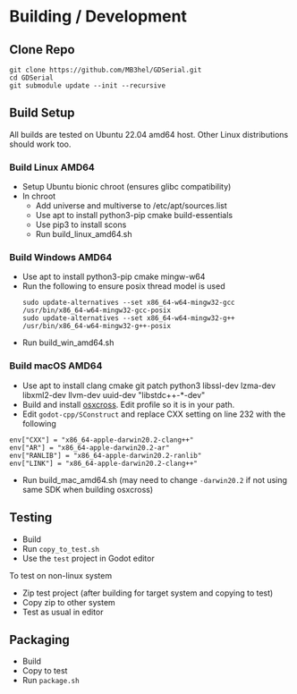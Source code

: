 # Building / Development

## Clone Repo

```
git clone https://github.com/MB3hel/GDSerial.git
cd GDSerial
git submodule update --init --recursive
```

## Build Setup

All builds are tested on Ubuntu 22.04 amd64 host. Other Linux distributions should work too.

### Build Linux AMD64

- Setup Ubuntu bionic chroot (ensures glibc compatibility)
- In chroot
    - Add universe and multiverse to /etc/apt/sources.list
    - Use apt to install python3-pip cmake build-essentials
    - Use pip3 to install scons
    - Run build_linux_amd64.sh


### Build Windows AMD64

- Use apt to install python3-pip cmake mingw-w64
- Run the following to ensure posix thread model is used
    ```
    sudo update-alternatives --set x86_64-w64-mingw32-gcc /usr/bin/x86_64-w64-mingw32-gcc-posix
    sudo update-alternatives --set x86_64-w64-mingw32-g++ /usr/bin/x86_64-w64-mingw32-g++-posix
    ```
- Run build_win_amd64.sh

### Build macOS AMD64

- Use apt to install clang cmake git patch python3 libssl-dev lzma-dev libxml2-dev llvm-dev uuid-dev "libstdc++-*-dev"
- Build and install [osxcross](https://github.com/tpoechtrager/osxcross). Edit profile so it is in your path.
- Edit `godot-cpp/SConstruct` and replace CXX setting on line 232 with the following
```
env["CXX"] = "x86_64-apple-darwin20.2-clang++"
env["AR"] = "x86_64-apple-darwin20.2-ar"
env["RANLIB"] = "x86_64-apple-darwin20.2-ranlib"
env["LINK"] = "x86_64-apple-darwin20.2-clang++"
```
- Run build_mac_amd64.sh (may need to change `-darwin20.2` if not using same SDK when building osxcross)

## Testing

- Build
- Run `copy_to_test.sh`
- Use the `test` project in Godot editor

To test on non-linux system

- Zip test project (after building for target system and copying to test)
- Copy zip to other system
- Test as usual in editor


## Packaging

- Build
- Copy to test
- Run `package.sh`

